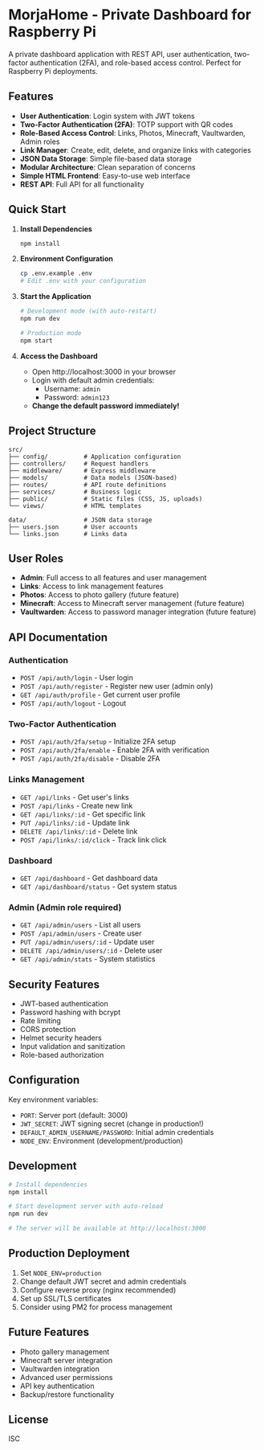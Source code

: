 # MorjaHome - Private Dashboard for Raspberry Pi

A private dashboard application with REST API, user authentication, two-factor authentication (2FA), and role-based access control. Perfect for Raspberry Pi deployments.

## Features

- **User Authentication**: Login system with JWT tokens
- **Two-Factor Authentication (2FA)**: TOTP support with QR codes
- **Role-Based Access Control**: Links, Photos, Minecraft, Vaultwarden, Admin roles
- **Link Manager**: Create, edit, delete, and organize links with categories
- **JSON Data Storage**: Simple file-based data storage
- **Modular Architecture**: Clean separation of concerns
- **Simple HTML Frontend**: Easy-to-use web interface
- **REST API**: Full API for all functionality

## Quick Start

1. **Install Dependencies**
   ```bash
   npm install
   ```

2. **Environment Configuration**
   ```bash
   cp .env.example .env
   # Edit .env with your configuration
   ```

3. **Start the Application**
   ```bash
   # Development mode (with auto-restart)
   npm run dev
   
   # Production mode
   npm start
   ```

4. **Access the Dashboard**
   - Open http://localhost:3000 in your browser
   - Login with default admin credentials:
     - Username: `admin`
     - Password: `admin123`
   - **Change the default password immediately!**

## Project Structure

```
src/
├── config/          # Application configuration
├── controllers/     # Request handlers
├── middleware/      # Express middleware
├── models/          # Data models (JSON-based)
├── routes/          # API route definitions
├── services/        # Business logic
├── public/          # Static files (CSS, JS, uploads)
└── views/           # HTML templates

data/                # JSON data storage
├── users.json       # User accounts
└── links.json       # Links data
```

## User Roles

- **Admin**: Full access to all features and user management
- **Links**: Access to link management features
- **Photos**: Access to photo gallery (future feature)
- **Minecraft**: Access to Minecraft server management (future feature)
- **Vaultwarden**: Access to password manager integration (future feature)

## API Documentation

### Authentication
- `POST /api/auth/login` - User login
- `POST /api/auth/register` - Register new user (admin only)
- `GET /api/auth/profile` - Get current user profile
- `POST /api/auth/logout` - Logout

### Two-Factor Authentication
- `POST /api/auth/2fa/setup` - Initialize 2FA setup
- `POST /api/auth/2fa/enable` - Enable 2FA with verification
- `POST /api/auth/2fa/disable` - Disable 2FA

### Links Management
- `GET /api/links` - Get user's links
- `POST /api/links` - Create new link
- `GET /api/links/:id` - Get specific link
- `PUT /api/links/:id` - Update link
- `DELETE /api/links/:id` - Delete link
- `POST /api/links/:id/click` - Track link click

### Dashboard
- `GET /api/dashboard` - Get dashboard data
- `GET /api/dashboard/status` - Get system status

### Admin (Admin role required)
- `GET /api/admin/users` - List all users
- `POST /api/admin/users` - Create user
- `PUT /api/admin/users/:id` - Update user
- `DELETE /api/admin/users/:id` - Delete user
- `GET /api/admin/stats` - System statistics

## Security Features

- JWT-based authentication
- Password hashing with bcrypt
- Rate limiting
- CORS protection
- Helmet security headers
- Input validation and sanitization
- Role-based authorization

## Configuration

Key environment variables:

- `PORT`: Server port (default: 3000)
- `JWT_SECRET`: JWT signing secret (change in production!)
- `DEFAULT_ADMIN_USERNAME/PASSWORD`: Initial admin credentials
- `NODE_ENV`: Environment (development/production)

## Development

```bash
# Install dependencies
npm install

# Start development server with auto-reload
npm run dev

# The server will be available at http://localhost:3000
```

## Production Deployment

1. Set `NODE_ENV=production`
2. Change default JWT secret and admin credentials
3. Configure reverse proxy (nginx recommended)
4. Set up SSL/TLS certificates
5. Consider using PM2 for process management

## Future Features

- Photo gallery management
- Minecraft server integration
- Vaultwarden integration
- Advanced user permissions
- API key authentication
- Backup/restore functionality

## License

ISC